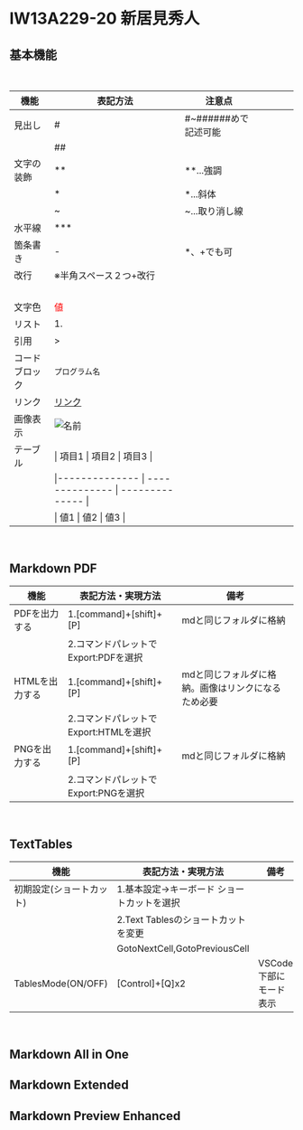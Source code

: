# IW13A229-20 新居見秀人

## 基本機能
<br>


|**機能**     |        **表記方法**                                                             | **注意点**            |     |     |     |     |
| ------- | ----------------------------------------------------------------------- | -------------- | --- | --- | --- | --- |
| 見出し     | #                                                                       | #~######めで記述可能 |     |     |     |     |
|         | ##                                                                      |                |     |     |     |     |
| 文字の装飾   | **                                                                      | **...強調        |     |     |     |     |
|         | *                                                                       | *...斜体         |     |     |     |     |
|         | ~                                                                       | ~...取り消し線      |     |     |     |     |
| 水平線     | ***                                                                     |                |     |     |     |     |
| 箇条書き    | -                                                                       | *、+でも可         |     |     |     |     |
| 改行      | ※半角スペース２つ+改行                                                            |                |     |     |     |     |
|         | <br>                                                                    |                |     |     |     |     |
| 文字色     | <font color="red">値</font>                                              |                |     |     |     |     |
| リスト     | 1.                                                                      |                |     |     |     |     |
| 引用      | >                                                                       |                |     |     |     |     |
| コードブロック | ```プログラム名```                                                            |                |     |     |     |     |
| リンク     | [リンク](URL)                                                              |                |     |     |     |     |
| 画像表示    | ![名前](画像ファイル名)                                                          |                |     |     |     |     |
| テーブル    | &#124; 項目1  &#124; 項目2   &#124; 項目3   &#124;                            |                |     |     |     |     |
|         | &#124;-------------- &#124; -------------- &#124; -------------- &#124; |                |     |     |     |     |
|         | &#124; 値1    &#124; 値2     &#124;   値3   &#124;                         |                |     |     |     |     |
<br>

## Markdown PDF


| **機能**    | **表記方法・実現方法**             | **備考**                     |
| --------- | ------------------------- | -------------------------- |
| PDFを出力する  | 1.[command]+[shift]+[P]   | mdと同じフォルダに格納               |
|           | 2.コマンドパレットでExport:PDFを選択  |                            |
| HTMLを出力する | 1.[command]+[shift]+[P]   | mdと同じフォルダに格納。画像はリンクになるため必要 |
|           | 2.コマンドパレットでExport:HTMLを選択 |                            |
| PNGを出力する  | 1.[command]+[shift]+[P]   | mdと同じフォルダに格納               |
|           | 2.コマンドパレットでExport:PNGを選択                          |                            |



<br>

## TextTables

| **機能**             | **表記方法・実現方法**                 | **備考**             |
| ------------------ | ----------------------------- | -------------- |
| 初期設定(ショートカット)      | 1.基本設定→キーボード ショートカットを選択       |                |
|                    | 2.Text Tablesのショートカットを変更      |                |
|                    | GotoNextCell,GotoPreviousCell |                |
| TablesMode(ON/OFF) | [Control]+[Q]x2               | VSCode下部にモード表示 |

<br>

## Markdown All in One
## Markdown Extended
## Markdown Preview Enhanced
